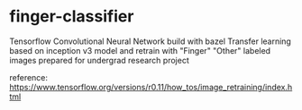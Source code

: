 # finger-classifier

Tensorflow Convolutional Neural Network build with bazel
Transfer learning based on inception v3 model and retrain with "Finger" "Other" labeled images prepared for undergrad research project

reference: https://www.tensorflow.org/versions/r0.11/how_tos/image_retraining/index.html
